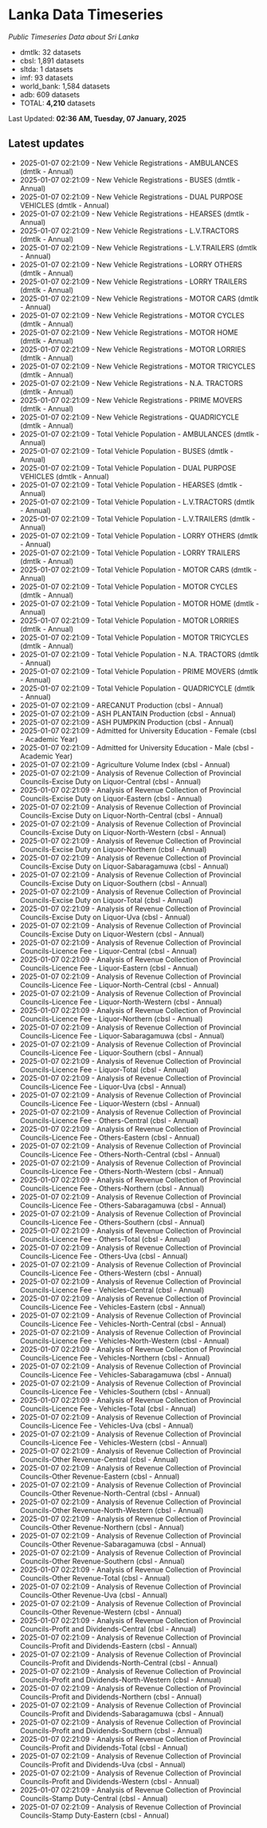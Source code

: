 # Lanka Data Timeseries
*Public Timeseries Data about Sri Lanka*

* dmtlk: 32 datasets
* cbsl: 1,891 datasets
* sltda: 1 datasets
* imf: 93 datasets
* world_bank: 1,584 datasets
* adb: 609 datasets
* TOTAL: **4,210** datasets

Last Updated: **02:36 AM, Tuesday, 07 January, 2025**

## Latest updates

* 2025-01-07 02:21:09 - New Vehicle Registrations - AMBULANCES (dmtlk - Annual)
* 2025-01-07 02:21:09 - New Vehicle Registrations - BUSES (dmtlk - Annual)
* 2025-01-07 02:21:09 - New Vehicle Registrations - DUAL PURPOSE VEHICLES (dmtlk - Annual)
* 2025-01-07 02:21:09 - New Vehicle Registrations - HEARSES (dmtlk - Annual)
* 2025-01-07 02:21:09 - New Vehicle Registrations - L.V.TRACTORS (dmtlk - Annual)
* 2025-01-07 02:21:09 - New Vehicle Registrations - L.V.TRAILERS (dmtlk - Annual)
* 2025-01-07 02:21:09 - New Vehicle Registrations - LORRY OTHERS (dmtlk - Annual)
* 2025-01-07 02:21:09 - New Vehicle Registrations - LORRY TRAILERS (dmtlk - Annual)
* 2025-01-07 02:21:09 - New Vehicle Registrations - MOTOR CARS (dmtlk - Annual)
* 2025-01-07 02:21:09 - New Vehicle Registrations - MOTOR CYCLES (dmtlk - Annual)
* 2025-01-07 02:21:09 - New Vehicle Registrations - MOTOR HOME (dmtlk - Annual)
* 2025-01-07 02:21:09 - New Vehicle Registrations - MOTOR LORRIES (dmtlk - Annual)
* 2025-01-07 02:21:09 - New Vehicle Registrations - MOTOR TRICYCLES (dmtlk - Annual)
* 2025-01-07 02:21:09 - New Vehicle Registrations - N.A. TRACTORS (dmtlk - Annual)
* 2025-01-07 02:21:09 - New Vehicle Registrations - PRIME MOVERS (dmtlk - Annual)
* 2025-01-07 02:21:09 - New Vehicle Registrations - QUADRICYCLE (dmtlk - Annual)
* 2025-01-07 02:21:09 - Total Vehicle Population - AMBULANCES (dmtlk - Annual)
* 2025-01-07 02:21:09 - Total Vehicle Population - BUSES (dmtlk - Annual)
* 2025-01-07 02:21:09 - Total Vehicle Population - DUAL PURPOSE VEHICLES (dmtlk - Annual)
* 2025-01-07 02:21:09 - Total Vehicle Population - HEARSES (dmtlk - Annual)
* 2025-01-07 02:21:09 - Total Vehicle Population - L.V.TRACTORS (dmtlk - Annual)
* 2025-01-07 02:21:09 - Total Vehicle Population - L.V.TRAILERS (dmtlk - Annual)
* 2025-01-07 02:21:09 - Total Vehicle Population - LORRY OTHERS (dmtlk - Annual)
* 2025-01-07 02:21:09 - Total Vehicle Population - LORRY TRAILERS (dmtlk - Annual)
* 2025-01-07 02:21:09 - Total Vehicle Population - MOTOR CARS (dmtlk - Annual)
* 2025-01-07 02:21:09 - Total Vehicle Population - MOTOR CYCLES (dmtlk - Annual)
* 2025-01-07 02:21:09 - Total Vehicle Population - MOTOR HOME (dmtlk - Annual)
* 2025-01-07 02:21:09 - Total Vehicle Population - MOTOR LORRIES (dmtlk - Annual)
* 2025-01-07 02:21:09 - Total Vehicle Population - MOTOR TRICYCLES (dmtlk - Annual)
* 2025-01-07 02:21:09 - Total Vehicle Population - N.A. TRACTORS (dmtlk - Annual)
* 2025-01-07 02:21:09 - Total Vehicle Population - PRIME MOVERS (dmtlk - Annual)
* 2025-01-07 02:21:09 - Total Vehicle Population - QUADRICYCLE (dmtlk - Annual)
* 2025-01-07 02:21:09 - ARECANUT Production (cbsl - Annual)
* 2025-01-07 02:21:09 - ASH PLANTAIN Production (cbsl - Annual)
* 2025-01-07 02:21:09 - ASH PUMPKIN Production (cbsl - Annual)
* 2025-01-07 02:21:09 - Admitted for University Education - Female (cbsl - Academic Year)
* 2025-01-07 02:21:09 - Admitted for University Education - Male (cbsl - Academic Year)
* 2025-01-07 02:21:09 - Agriculture Volume Index (cbsl - Annual)
* 2025-01-07 02:21:09 - Analysis of Revenue Collection of Provincial Councils-Excise Duty on Liquor-Central (cbsl - Annual)
* 2025-01-07 02:21:09 - Analysis of Revenue Collection of Provincial Councils-Excise Duty on Liquor-Eastern (cbsl - Annual)
* 2025-01-07 02:21:09 - Analysis of Revenue Collection of Provincial Councils-Excise Duty on Liquor-North-Central (cbsl - Annual)
* 2025-01-07 02:21:09 - Analysis of Revenue Collection of Provincial Councils-Excise Duty on Liquor-North-Western (cbsl - Annual)
* 2025-01-07 02:21:09 - Analysis of Revenue Collection of Provincial Councils-Excise Duty on Liquor-Northern (cbsl - Annual)
* 2025-01-07 02:21:09 - Analysis of Revenue Collection of Provincial Councils-Excise Duty on Liquor-Sabaragamuwa (cbsl - Annual)
* 2025-01-07 02:21:09 - Analysis of Revenue Collection of Provincial Councils-Excise Duty on Liquor-Southern (cbsl - Annual)
* 2025-01-07 02:21:09 - Analysis of Revenue Collection of Provincial Councils-Excise Duty on Liquor-Total (cbsl - Annual)
* 2025-01-07 02:21:09 - Analysis of Revenue Collection of Provincial Councils-Excise Duty on Liquor-Uva (cbsl - Annual)
* 2025-01-07 02:21:09 - Analysis of Revenue Collection of Provincial Councils-Excise Duty on Liquor-Western (cbsl - Annual)
* 2025-01-07 02:21:09 - Analysis of Revenue Collection of Provincial Councils-Licence Fee - Liquor-Central (cbsl - Annual)
* 2025-01-07 02:21:09 - Analysis of Revenue Collection of Provincial Councils-Licence Fee - Liquor-Eastern (cbsl - Annual)
* 2025-01-07 02:21:09 - Analysis of Revenue Collection of Provincial Councils-Licence Fee - Liquor-North-Central (cbsl - Annual)
* 2025-01-07 02:21:09 - Analysis of Revenue Collection of Provincial Councils-Licence Fee - Liquor-North-Western (cbsl - Annual)
* 2025-01-07 02:21:09 - Analysis of Revenue Collection of Provincial Councils-Licence Fee - Liquor-Northern (cbsl - Annual)
* 2025-01-07 02:21:09 - Analysis of Revenue Collection of Provincial Councils-Licence Fee - Liquor-Sabaragamuwa (cbsl - Annual)
* 2025-01-07 02:21:09 - Analysis of Revenue Collection of Provincial Councils-Licence Fee - Liquor-Southern (cbsl - Annual)
* 2025-01-07 02:21:09 - Analysis of Revenue Collection of Provincial Councils-Licence Fee - Liquor-Total (cbsl - Annual)
* 2025-01-07 02:21:09 - Analysis of Revenue Collection of Provincial Councils-Licence Fee - Liquor-Uva (cbsl - Annual)
* 2025-01-07 02:21:09 - Analysis of Revenue Collection of Provincial Councils-Licence Fee - Liquor-Western (cbsl - Annual)
* 2025-01-07 02:21:09 - Analysis of Revenue Collection of Provincial Councils-Licence Fee - Others-Central (cbsl - Annual)
* 2025-01-07 02:21:09 - Analysis of Revenue Collection of Provincial Councils-Licence Fee - Others-Eastern (cbsl - Annual)
* 2025-01-07 02:21:09 - Analysis of Revenue Collection of Provincial Councils-Licence Fee - Others-North-Central (cbsl - Annual)
* 2025-01-07 02:21:09 - Analysis of Revenue Collection of Provincial Councils-Licence Fee - Others-North-Western (cbsl - Annual)
* 2025-01-07 02:21:09 - Analysis of Revenue Collection of Provincial Councils-Licence Fee - Others-Northern (cbsl - Annual)
* 2025-01-07 02:21:09 - Analysis of Revenue Collection of Provincial Councils-Licence Fee - Others-Sabaragamuwa (cbsl - Annual)
* 2025-01-07 02:21:09 - Analysis of Revenue Collection of Provincial Councils-Licence Fee - Others-Southern (cbsl - Annual)
* 2025-01-07 02:21:09 - Analysis of Revenue Collection of Provincial Councils-Licence Fee - Others-Total (cbsl - Annual)
* 2025-01-07 02:21:09 - Analysis of Revenue Collection of Provincial Councils-Licence Fee - Others-Uva (cbsl - Annual)
* 2025-01-07 02:21:09 - Analysis of Revenue Collection of Provincial Councils-Licence Fee - Others-Western (cbsl - Annual)
* 2025-01-07 02:21:09 - Analysis of Revenue Collection of Provincial Councils-Licence Fee - Vehicles-Central (cbsl - Annual)
* 2025-01-07 02:21:09 - Analysis of Revenue Collection of Provincial Councils-Licence Fee - Vehicles-Eastern (cbsl - Annual)
* 2025-01-07 02:21:09 - Analysis of Revenue Collection of Provincial Councils-Licence Fee - Vehicles-North-Central (cbsl - Annual)
* 2025-01-07 02:21:09 - Analysis of Revenue Collection of Provincial Councils-Licence Fee - Vehicles-North-Western (cbsl - Annual)
* 2025-01-07 02:21:09 - Analysis of Revenue Collection of Provincial Councils-Licence Fee - Vehicles-Northern (cbsl - Annual)
* 2025-01-07 02:21:09 - Analysis of Revenue Collection of Provincial Councils-Licence Fee - Vehicles-Sabaragamuwa (cbsl - Annual)
* 2025-01-07 02:21:09 - Analysis of Revenue Collection of Provincial Councils-Licence Fee - Vehicles-Southern (cbsl - Annual)
* 2025-01-07 02:21:09 - Analysis of Revenue Collection of Provincial Councils-Licence Fee - Vehicles-Total (cbsl - Annual)
* 2025-01-07 02:21:09 - Analysis of Revenue Collection of Provincial Councils-Licence Fee - Vehicles-Uva (cbsl - Annual)
* 2025-01-07 02:21:09 - Analysis of Revenue Collection of Provincial Councils-Licence Fee - Vehicles-Western (cbsl - Annual)
* 2025-01-07 02:21:09 - Analysis of Revenue Collection of Provincial Councils-Other Revenue-Central (cbsl - Annual)
* 2025-01-07 02:21:09 - Analysis of Revenue Collection of Provincial Councils-Other Revenue-Eastern (cbsl - Annual)
* 2025-01-07 02:21:09 - Analysis of Revenue Collection of Provincial Councils-Other Revenue-North-Central (cbsl - Annual)
* 2025-01-07 02:21:09 - Analysis of Revenue Collection of Provincial Councils-Other Revenue-North-Western (cbsl - Annual)
* 2025-01-07 02:21:09 - Analysis of Revenue Collection of Provincial Councils-Other Revenue-Northern (cbsl - Annual)
* 2025-01-07 02:21:09 - Analysis of Revenue Collection of Provincial Councils-Other Revenue-Sabaragamuwa (cbsl - Annual)
* 2025-01-07 02:21:09 - Analysis of Revenue Collection of Provincial Councils-Other Revenue-Southern (cbsl - Annual)
* 2025-01-07 02:21:09 - Analysis of Revenue Collection of Provincial Councils-Other Revenue-Total (cbsl - Annual)
* 2025-01-07 02:21:09 - Analysis of Revenue Collection of Provincial Councils-Other Revenue-Uva (cbsl - Annual)
* 2025-01-07 02:21:09 - Analysis of Revenue Collection of Provincial Councils-Other Revenue-Western (cbsl - Annual)
* 2025-01-07 02:21:09 - Analysis of Revenue Collection of Provincial Councils-Profit and Dividends-Central (cbsl - Annual)
* 2025-01-07 02:21:09 - Analysis of Revenue Collection of Provincial Councils-Profit and Dividends-Eastern (cbsl - Annual)
* 2025-01-07 02:21:09 - Analysis of Revenue Collection of Provincial Councils-Profit and Dividends-North-Central (cbsl - Annual)
* 2025-01-07 02:21:09 - Analysis of Revenue Collection of Provincial Councils-Profit and Dividends-North-Western (cbsl - Annual)
* 2025-01-07 02:21:09 - Analysis of Revenue Collection of Provincial Councils-Profit and Dividends-Northern (cbsl - Annual)
* 2025-01-07 02:21:09 - Analysis of Revenue Collection of Provincial Councils-Profit and Dividends-Sabaragamuwa (cbsl - Annual)
* 2025-01-07 02:21:09 - Analysis of Revenue Collection of Provincial Councils-Profit and Dividends-Southern (cbsl - Annual)
* 2025-01-07 02:21:09 - Analysis of Revenue Collection of Provincial Councils-Profit and Dividends-Total (cbsl - Annual)
* 2025-01-07 02:21:09 - Analysis of Revenue Collection of Provincial Councils-Profit and Dividends-Uva (cbsl - Annual)
* 2025-01-07 02:21:09 - Analysis of Revenue Collection of Provincial Councils-Profit and Dividends-Western (cbsl - Annual)
* 2025-01-07 02:21:09 - Analysis of Revenue Collection of Provincial Councils-Stamp Duty-Central (cbsl - Annual)
* 2025-01-07 02:21:09 - Analysis of Revenue Collection of Provincial Councils-Stamp Duty-Eastern (cbsl - Annual)